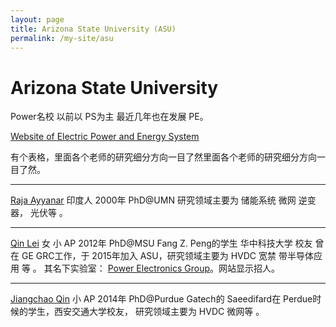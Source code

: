 ```yaml
---
layout: page
title: Arizona State University (ASU)
permalink: /my-site/asu
---
```

# Arizona State University

Power名校 以前以 PS为主 最近几年也在发展 PE。


[Website of Electric Power and Energy System](http://ecee.engineering.asu.edu/people/electric-power-and-energy-systems/)


有个表格，里面各个老师的研究细分方向一目了然里面各个老师的研究细分方向一目了然。

---
[Raja Ayyanar](https://ecee.engineering.asu.edu/2018/09/raja-ayyanar/) 印度人 2000年 PhD@UMN 研究领域主要为 储能系统 微网
逆变器， 光伏等 。

---
[Qin Lei](https://ecee.engineering.asu.edu/2018/09/qin-lei/) 女 小 AP 2012年 PhD@MSU Fang Z. Peng的学生 华中科技大学
校友 曾在 GE GRC工作，于 2015年加入 ASU，研究领域主要为 HVDC 宽禁
带半导体应用 等 。 其名下实验室： [Power Electronics Group](https://powerlab.engineering.asu.edu/)。网站显示招人。

---
[Jiangchao Qin](https://ecee.engineering.asu.edu/2018/09/jiangchao-qin/) 小 AP 2014年 PhD@Purdue Gatech的 Saeedifard在 Perdue时
候的学生，西安交通大学校友， 研究领域主要为 HVDC 微网等 。
